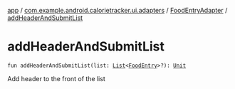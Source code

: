 [app](../../index.md) / [com.example.android.calorietracker.ui.adapters](../index.md) / [FoodEntryAdapter](index.md) / [addHeaderAndSubmitList](./add-header-and-submit-list.md)

# addHeaderAndSubmitList

`fun addHeaderAndSubmitList(list: `[`List`](https://kotlinlang.org/api/latest/jvm/stdlib/kotlin.collections/-list/index.html)`<`[`FoodEntry`](../../com.example.android.calorietracker.data.room.entities/-food-entry/index.md)`>?): `[`Unit`](https://kotlinlang.org/api/latest/jvm/stdlib/kotlin/-unit/index.html)

Add header to the front of the list

